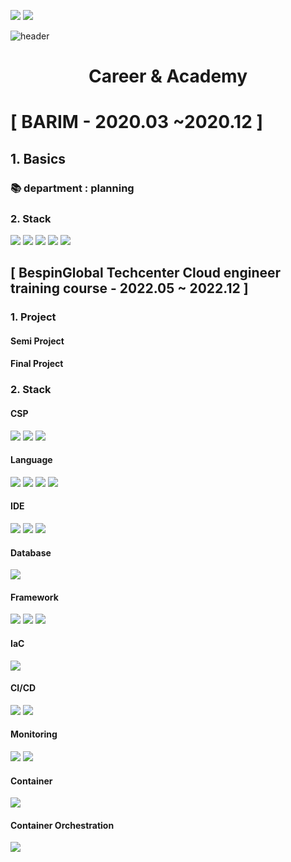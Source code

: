 <a href="mailto:wlgml4102@gmail.com"><img src="https://img.shields.io/badge/wlgml4102@gmail.com-EA4335?style=for-the-badge&logo=Gmail&logoColor=white"></a>
<a href="https://www.linkedin.com/in/jihee-seo-790aa7261/"><img src="https://img.shields.io/badge/Jihee Seo-0A66C2?style=for-the-badge&logo=LinkedIn&logoColor=white"></a>

![header](https://capsule-render.vercel.app/api?type=waving&color=FFBC00&height=250&section=header&text=Jihee%20Seo&fontSize=90&animation=fadeIn&fontAlignY=38&desc=%20&descAlignY=62&descAlign=62)

<div align=center><h1>Career & Academy</h1></div>

<h1> [ BARIM - 2020.03 ~2020.12 ] </h1>

## 1. Basics
### 📚 department : planning

### 2. Stack
<img src="https://img.shields.io/badge/Adobe Illustrator-FF9A00?style=for-the-badge&logo=Adobe Illustrator&logoColor=white">
<img src="https://img.shields.io/badge/Adobe Photoshop-31A8FF?style=for-the-badge&logo=Adobe Photoshop&logoColor=white">
<img src="https://img.shields.io/badge/Adobe Premiere Pro-9999FF?style=for-the-badge&logo=Adobe Premiere Pro&logoColor=white">
<img src="https://img.shields.io/badge/Adobe After Effects-9999FF?style=for-the-badge&logo=Adobe After Effects&logoColor=white">
<img src="https://img.shields.io/badge/Microsoft Office-D83B01?style=for-the-badge&logo=Microsoft Office&logoColor=white"><br/>

<h2>[ BespinGlobal Techcenter Cloud engineer training course - 2022.05 ~ 2022.12 ]</h2>

### 1. Project
#### Semi Project 

#### Final Project 

### 2. Stack
#### CSP
<img src="https://img.shields.io/badge/Amazon AWS-232F3E?style=for-the-badge&logo=Amazon AWS&logoColor=white">
<img src="https://img.shields.io/badge/Microsoft Azure-0078D4?style=for-the-badge&logo=Microsoft Azure&logoColor=white">
<img src="https://img.shields.io/badge/NAVER CLOUD PLATFORM-03C75A?style=for-the-badge&logo=Naver&logoColor=white">

#### Language
<img src="https://img.shields.io/badge/HTML5-E34F26?style=for-the-badge&logo=HTML5&logoColor=white">
<img src="https://img.shields.io/badge/CSS3-1572B6?style=for-the-badge&logo=CSS3&logoColor=white">
<img src="https://img.shields.io/badge/JavaScript-F7DF1E?style=for-the-badge&logo=JavaScript&logoColor=white"> 
<img src="https://img.shields.io/badge/JAVA-6DB33F?style=for-the-badge&logo=java&logoColor=white">

#### IDE
<img src="https://img.shields.io/badge/Visual Studio Code-007ACC?style=for-the-badge&logo=Visual Studio Code&logoColor=white"> 
<img src="https://img.shields.io/badge/Eclipse IDE-2C2255?style=for-the-badge&logo=Eclipse IDE&logoColor=white">
<img src="https://img.shields.io/badge/PyCharm-000000?style=for-the-badge&logo=PyCharm&logoColor=white">

#### Database
<img src="https://img.shields.io/badge/mysql-4479A1?style=for-the-badge&logo=mysql&logoColor=white">

#### Framework
<img src="https://img.shields.io/badge/Spring-6DB33F?style=for-the-badge&logo=Spring&logoColor=white">
<img src="https://img.shields.io/badge/apache tomcat-F8DC75?style=for-the-badge&logo=apachetomcat&logoColor=white">
<img src="https://img.shields.io/badge/Django-092E20?style=for-the-badge&logo=Django&logoColor=white">

#### IaC
<img src="https://img.shields.io/badge/Terraform-7B42BC?style=for-the-badge&logo=Terraform&logoColor=white">

#### CI/CD
<img src="https://img.shields.io/badge/Jenkins-D24939?style=for-the-badge&logo=Jenkins&logoColor=white">
<img src="https://img.shields.io/badge/ArgoCD-EF7B4D?style=for-the-badge&logo=Argo&logoColor=white">

#### Monitoring
<img src="https://img.shields.io/badge/Prometheus-E6522C?style=for-the-badge&logo=Prometheus&logoColor=white"> 
<img src="https://img.shields.io/badge/Grafana-F46800?style=for-the-badge&logo=Grafana&logoColor=white">

#### Container
<img src="https://img.shields.io/badge/Docker-2496ED?style=for-the-badge&logo=Docker&logoColor=white">

#### Container Orchestration
<img src="https://img.shields.io/badge/Kubernetes-326CE5?style=for-the-badge&logo=Kubernetes&logoColor=white">

